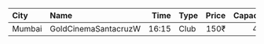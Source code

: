 | City   | Name                 |  Time | Type | Price | Capacity | Booked |
| :----- | :------------------- | ----: | :--- | ----: | -------: | -----: |
| Mumbai | GoldCinemaSantacruzW | 16:15 | Club |  150₹ |      420 |    374 |